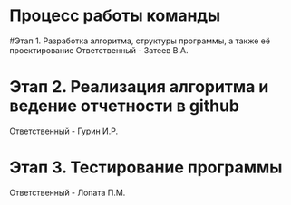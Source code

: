 # Процесс работы команды

#Этап 1. Разработка алгоритма, структуры программы, а также её проектирование
Ответственный -  Затеев В.А.

# Этап 2. Реализация алгоритма и ведение отчетности в github
Ответственный - Гурин И.Р.

# Этап 3. Тестирование программы
Ответственный - Лопата П.М.
